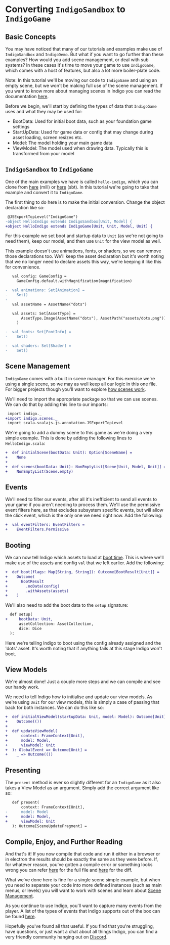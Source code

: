 # Converting `IndigoSandbox` to `IndigoGame`

## Basic Concepts

You may have noticed that many of our tutorials and examples make use of
`IndigoSandbox` and `IndigoDemo`. But what if you want to go further than these
examples? How would you add scene management, or deal with sub systems? In these
cases it's time to move your game to use `IndigoGame`, which comes with a host
of features, but also a lot more boiler-plate code.

Note: In this tutorial we'll be moving our code to `IndigoGame` and using an
empty scene, but we won't be making full use of the scene management.
If you want to know more about managing scenes in Indigo you can read the
documentation [here](https://indigoengine.io/docs/organisation/scene-management).

Before we begin, we'll start by defining the types of data that `IndigoGame`
uses and what they may be used for:

* BootData: Used for initial boot data, such as your foundation game settings
* StartUpData: Used for game data or config that may change during asset loading, screen resizes etc.
* Model: The model holding your main game data
* ViewModel: The model used when drawing data. Typically this is transformed from your model

## `IndigoSandbox` to `IndigoGame`

One of the main examples we have is called `hello-indigo`, which you can clone from
 [here](https://github.com/PurpleKingdomGames/hello-indigo) (mill)
or [here](https://github.com/PurpleKingdomGames/hello-indigo-sbt) (sbt). In this
tutorial we're going to take that example and convert it to `IndigoGame`.

The first thing to do here is to make the initial conversion. Change the object declaration like so:

```diff
 @JSExportTopLevel("IndigoGame")
-object HelloIndigo extends IndigoSandbox[Unit, Model] {
+object HelloIndigo extends IndigoGame[Unit, Unit, Model, Unit] {
```

For this example we set boot and startup data to `Unit` (as we're not going to
need them), keep our model, and then use `Unit` for the view model as well.

This example doesn't use animations, fonts, or shaders, so we can remove those
declarations too. We'll keep the asset declaration
but it's worth noting that we no longer need to declare assets this way, we're
keeping it like this for convenience.

```diff
   val config: GameConfig =
     GameConfig.default.withMagnification(magnification)

-  val animations: Set[Animation] =
-    Set()
-
   val assetName = AssetName("dots")

   val assets: Set[AssetType] =
       AssetType.Image(AssetName("dots"), AssetPath("assets/dots.png"))
     )

-  val fonts: Set[FontInfo] =
-    Set()

-  val shaders: Set[Shader] =
-    Set()
```

## Scene Management

`IndigoGame` comes with a built in scene manager. For this exercise we're using
a single scene, so we may as well keep all our logic in this one file. For
bigger projects though you'll want to explore
[how scenes work](https://indigoengine.io/docs/organisation/scene-management).

We'll need to import the appropriate package so that we can use scenes. We can
do that by adding this line to our imports:

```diff
 import indigo._
+import indigo.scenes._
 import scala.scalajs.js.annotation.JSExportTopLevel
```

We're going to add a dummy scene to this game as we're doing a very simple
example. This is done by adding the following lines to `HelloIndigo.scala`:

```diff
+  def initialScene(bootData: Unit): Option[SceneName] =
+    None
+
+  def scenes(bootData: Unit): NonEmptyList[Scene[Unit, Model, Unit]] =
+    NonEmptyList(Scene.empty)
```

## Events

We'll need to filter our events, after all it's inefficient to send all events
to your game if you aren't needing to process them. We'll use the permissive
event filters here, as that excludes subsystem specific events, but will
allow the click event, which is the only one we need right now. Add the following:

```diff
+  val eventFilters: EventFilters =
+    EventFilters.Permissive
```

## Booting

We can now tell Indigo which assets to load at
[boot time](https://indigoengine.io/docs/organisation/boot-and-start-up).
This is where we'll make use of the assets and config `val` that we left earlier.
Add the following:

```diff
+  def boot(flags: Map[String, String]): Outcome[BootResult[Unit]] =
+    Outcome(
+      BootResult
+        .noData(config)
+        .withAssets(assets)
+    )
```

We'll also need to add the boot data to the `setup` signature:
```diff
  def setup(
+     bootData: Unit,
      assetCollection: AssetCollection,
      dice: Dice
  ): 
```

Here we're telling Indigo to boot using the config already assigned and
the 'dots' asset. It's worth noting that if anything fails at this stage
Indigo won't boot.

## View Models

We're almost done! Just a couple more steps and we can compile and see our handy
work.

We need to tell Indigo how to initialise and update our view models. As
we're using `Unit` for our view models, this is simply a case of passing that
back for both instances. We can do this like so:

```diff
+  def initialViewModel(startupData: Unit, model: Model): Outcome[Unit] =
+    Outcome(())
+
+  def updateViewModel(
+      context: FrameContext[Unit],
+      model: Model,
+      viewModel: Unit
+  ): GlobalEvent => Outcome[Unit] =
+    _ => Outcome(())
```

## Presenting

The `present` method is ever so slightly different for an `IndigoGame` as it
also takes a View Model as an argument. Simply add the correct argument like so:

```diff
   def present(
       context: FrameContext[Unit],
-      model: Model
+      model: Model,
+      viewModel: Unit
   ): Outcome[SceneUpdateFragment] =
```

## Compile, Enjoy, and Further Reading

And that's it! If you now compile that code and run it either in a browser or
in electron the results should be exactly the same as they were before. If,
for whatever reason, you've gotten a compile error or something looks wrong
you can refer
[here](https://gist.github.com/hobnob/c24f00936e91a7b7e5d644d19e4f1b32) for the
full file and [here](https://gist.github.com/hobnob/9a1e5a2d1039576948e3a904d915fc64)
for the diff.

What we've done here is fine for a single scene simple example, but when you
need to separate your code into more defined instances (such as main menus, or
levels) you will want to work with scenes and learn about
[Scene Management](https://indigoengine.io/docs/organisation/scene-management).

As you continue to use Indigo, you'll want to capture many events from the
player. A list of the types of events that Indigo supports out of the box can be
found [here](https://indigoengine.io/docs/gameloop/events).

Hopefully you've found all that useful. If you find that you're struggling, have
questions, or just want a chat about all things Indigo, you can find a very
friendly community hanging out on [Discord](https://discord.gg/b5CD47g).
